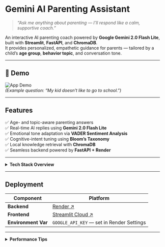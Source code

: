 # Gemini AI Parenting Assistant

> _“Ask me anything about parenting — I’ll respond like a calm, supportive coach.”_

An interactive AI parenting coach powered by **Google Gemini 2.0 Flash Lite**, built with **Streamlit**, **FastAPI**, and **ChromaDB**.  
It provides personalized, empathetic guidance for parents — tailored by a child’s **age group**, **behavior topic**, and conversation tone.

---

## 🌟 Demo

![App Demo](images/demo.png)  
_(Example question: “My kid doesn’t like to go to school.”)_

---

## Features

✅ Age- and topic-aware parenting answers  
✅ Real-time AI replies using **Gemini 2.0 Flash Lite**  
✅ Emotional tone adaptation via **VADER Sentiment Analysis**  
✅ Cognitive-intent tuning using **Bloom’s Taxonomy**  
✅ Local knowledge retrieval with **ChromaDB**  
✅ Seamless backend powered by **FastAPI + Render**

---

<details>
<summary><b>Tech Stack Overview</b></summary>

| Layer          | Tools                                         |
| -------------- | --------------------------------------------- |
| **Frontend**   | Streamlit                                     |
| **Backend**    | FastAPI                                       |
| **Model**      | Google Gemini 2.0 Flash Lite                  |
| **Database**   | ChromaDB                                      |
| **NLP**        | VADER Sentiment Analyzer                      |
| **Env Mgmt**   | dotenv                                        |
| **Deployment** | Render (backend) + Streamlit Cloud (frontend) |

</details>

---

## Deployment

| **Component**       | **Platform**                                    |
| ------------------- | ----------------------------------------------- |
| **Backend**         | [Render ↗](https://render.com)                  |
| **Frontend**        | [Streamlit Cloud ↗](https://streamlit.io/cloud) |
| **Environment Var** | `GOOGLE_API_KEY` — set in Render Settings       |

---

<details> <summary><b>Performance Tips</b></summary>

Use "gemini-2.0-flash-lite" for fastest responses

Keep prompt context under ≈ 500 characters

Run Chroma locally for low-latency retrieval

## Toggle local vs backend inference:

## Author

**Nicole Chen**  
AI & Data Science | University of Michigan
[LinkedIn ↗](https://www.linkedin.com/in/nicoolesy) | [GitHub ↗](https://github.com/nicoolesy)

> 🧡 _Built to help parents understand, connect, and grow together — one gentle conversation at a time._
